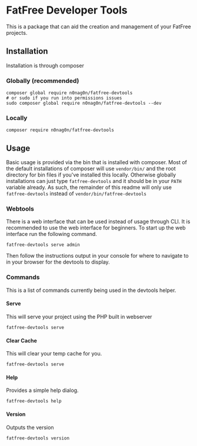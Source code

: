 # FatFree Developer Tools
This is a package that can aid the creation and management of your FatFree projects.

## Installation
Installation is through composer

### Globally (recommended)
```
composer global require n0nag0n/fatfree-devtools
# or sudo if you run into permissions issues
sudo composer global require n0nag0n/fatfree-devtools --dev
```

### Locally
```
composer require n0nag0n/fatfree-devtools
```

## Usage
Basic usage is provided via the bin that is installed with composer. Most of the default installations of composer will use `vendor/bin/` and the root directory for bin files if you've installed this locally. Otherwise globally installations can just type `fatfree-devtools` and it should be in your `PATH` variable already. As such, the remainder of this readme will only use `fatfree-devtools` instead of `vendor/bin/fatfree-devtools`

### Webtools
There is a web interface that can be used instead of usage through CLI. It is recommended to use the web interface for beginners. To start up the web interface run the following command.
```
fatfree-devtools serve admin
```
Then follow the instructions output in your console for where to navigate to in your browser for the devtools to display.

### Commands
This is a list of commands currently being used in the devtools helper.

#### Serve
This will serve your project using the PHP built in webserver
```
fatfree-devtools serve
```

#### Clear Cache
This will clear your temp cache for you.
```
fatfree-devtools serve
```

#### Help
Provides a simple help dialog.
```
fatfree-devtools help
```

#### Version
Outputs the version
```
fatfree-devtools version
```
